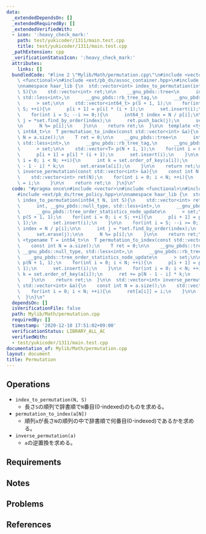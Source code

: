 ```yaml
---
data:
  _extendedDependsOn: []
  _extendedRequiredBy: []
  _extendedVerifiedWith:
  - icon: ':heavy_check_mark:'
    path: test/yukicoder/1311/main.test.cpp
    title: test/yukicoder/1311/main.test.cpp
  _pathExtension: cpp
  _verificationStatusIcon: ':heavy_check_mark:'
  attributes:
    links: []
  bundledCode: "#line 2 \"Mylib/Math/permutation.cpp\"\n#include <vector>\n#include\
    \ <functional>\n#include <ext/pb_ds/assoc_container.hpp>\n#include <ext/pb_ds/tree_policy.hpp>\n\
    \nnamespace haar_lib {\n  std::vector<int> index_to_permutation(int64_t N, int\
    \ S){\n    std::vector<int> ret;\n\n    __gnu_pbds::tree<\n      int, __gnu_pbds::null_type,\
    \ std::less<int>,\n      __gnu_pbds::rb_tree_tag,\n      __gnu_pbds::tree_order_statistics_node_update\n\
    \      > set;\n\n    std::vector<int64_t> p(S + 1, 1);\n    for(int i = 0; i <\
    \ S; ++i){\n      p[i + 1] = p[i] * (i + 1);\n      set.insert(i);\n    }\n\n\
    \    for(int i = S; --i >= 0;){\n      int64_t index = N / p[i];\n\n      int\
    \ j = *set.find_by_order(index);\n      ret.push_back(j);\n      set.erase(j);\n\
    \n      N %= p[i];\n    }\n\n    return ret;\n  }\n\n  template <typename T =\
    \ int64_t>\n  T permutation_to_index(const std::vector<int> &a){\n    const int\
    \ N = a.size();\n    T ret = 0;\n\n    __gnu_pbds::tree<\n      int, __gnu_pbds::null_type,\
    \ std::less<int>,\n      __gnu_pbds::rb_tree_tag,\n      __gnu_pbds::tree_order_statistics_node_update\n\
    \      > set;\n\n    std::vector<T> p(N + 1, 1);\n    for(int i = 0; i < N; ++i){\n\
    \      p[i + 1] = p[i] * (i + 1);\n      set.insert(i);\n    }\n\n    for(int\
    \ i = 0; i < N; ++i){\n      int k = set.order_of_key(a[i]);\n      ret += p[N\
    \ - 1 - i] * k;\n      set.erase(a[i]);\n    }\n\n    return ret;\n  }\n\n  std::vector<int>\
    \ inverse_permutation(const std::vector<int> &a){\n    const int N = a.size();\n\
    \    std::vector<int> ret(N);\n    for(int i = 0; i < N; ++i){\n      ret[a[i]]\
    \ = i;\n    }\n\n    return ret;\n  }\n}\n"
  code: "#pragma once\n#include <vector>\n#include <functional>\n#include <ext/pb_ds/assoc_container.hpp>\n\
    #include <ext/pb_ds/tree_policy.hpp>\n\nnamespace haar_lib {\n  std::vector<int>\
    \ index_to_permutation(int64_t N, int S){\n    std::vector<int> ret;\n\n    __gnu_pbds::tree<\n\
    \      int, __gnu_pbds::null_type, std::less<int>,\n      __gnu_pbds::rb_tree_tag,\n\
    \      __gnu_pbds::tree_order_statistics_node_update\n      > set;\n\n    std::vector<int64_t>\
    \ p(S + 1, 1);\n    for(int i = 0; i < S; ++i){\n      p[i + 1] = p[i] * (i +\
    \ 1);\n      set.insert(i);\n    }\n\n    for(int i = S; --i >= 0;){\n      int64_t\
    \ index = N / p[i];\n\n      int j = *set.find_by_order(index);\n      ret.push_back(j);\n\
    \      set.erase(j);\n\n      N %= p[i];\n    }\n\n    return ret;\n  }\n\n  template\
    \ <typename T = int64_t>\n  T permutation_to_index(const std::vector<int> &a){\n\
    \    const int N = a.size();\n    T ret = 0;\n\n    __gnu_pbds::tree<\n      int,\
    \ __gnu_pbds::null_type, std::less<int>,\n      __gnu_pbds::rb_tree_tag,\n   \
    \   __gnu_pbds::tree_order_statistics_node_update\n      > set;\n\n    std::vector<T>\
    \ p(N + 1, 1);\n    for(int i = 0; i < N; ++i){\n      p[i + 1] = p[i] * (i +\
    \ 1);\n      set.insert(i);\n    }\n\n    for(int i = 0; i < N; ++i){\n      int\
    \ k = set.order_of_key(a[i]);\n      ret += p[N - 1 - i] * k;\n      set.erase(a[i]);\n\
    \    }\n\n    return ret;\n  }\n\n  std::vector<int> inverse_permutation(const\
    \ std::vector<int> &a){\n    const int N = a.size();\n    std::vector<int> ret(N);\n\
    \    for(int i = 0; i < N; ++i){\n      ret[a[i]] = i;\n    }\n\n    return ret;\n\
    \  }\n}\n"
  dependsOn: []
  isVerificationFile: false
  path: Mylib/Math/permutation.cpp
  requiredBy: []
  timestamp: '2020-12-10 17:51:02+09:00'
  verificationStatus: LIBRARY_ALL_AC
  verifiedWith:
  - test/yukicoder/1311/main.test.cpp
documentation_of: Mylib/Math/permutation.cpp
layout: document
title: Permutation
---
```


## Operations

- `index_to_permutation(N, S)`
  - 長さ`S`の順列で辞書順で`N`番目(0-indexed)のものを求める。
- `permutation_to_index(a[N])`
  - 順列`a`が長さ`N`の順列の中で辞書順で何番目(0-indexed)であるかを求める。
- `inverse_permutation(a)`
  - `a`の逆置換を求める。

## Requirements

## Notes

## Problems

## References
